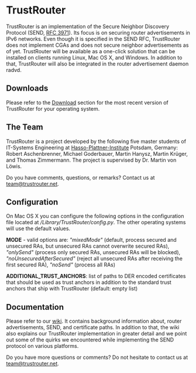 TrustRouter
===========

TrustRouter is an implementation of the Secure Neighbor Discovery Protocol (SEND, [RFC 3971](http://tools.ietf.org/html/rfc3971)). Its focus is on securing router advertisements in IPv6 networks. Even though it is specified in the SEND RFC, TrustRouter does not implement CGAs and does not secure neighbor advertisements as of yet.
TrustRouter will be available as a one-click solution that can be installed on clients running Linux, Mac OS X, and Windows. In addition to that, TrustRouter will also be integrated in the router advertisement daemon radvd.

Downloads
---------
Please refer to the [Download](https://github.com/TrustRouter/TrustRouter/downloads) section for the most recent version of TrustRouter for your operating system.

The Team
--------
TrustRouter is a project developed by the following five master students of IT-Systems Engineering at [Hasso-Plattner-Institute](http://www.hpi.uni-potsdam.de) Potsdam, Germany: Robert Aschenbrenner, Michael Goderbauer, Martin Hanysz, Martin Krüger, and Thomas Zimmermann. The project is supervised by Dr. Martin von Löwis.

Do you have comments, questions, or remarks? Contact us at team@trustrouter.net. 


Configuration
-------------
On Mac OS X you can configure the following options in the configuration file located at */Library/TrustRouter/config.py*. The other operating systems will use the default values.

**MODE** - valid options are: 
*"mixedMode"* (default, process secured and unsecured RAs, but unsecured RAs cannot overwrite secured RAs), 
*"onlySend"* (process only secured RAs, unsecured RAs will be blocked), 
*"noUnsecuredAfterSecured"* (reject all unsecured RAs after receiving the first secured RA), 
*"noSend"* (process all RAs)

**ADDITIONAL_TRUST_ANCHORS**: 
list of paths to DER encoded certificates that should be used as trust anchors in addition to the standard trust anchors that ship with TrustRouter (default: empty list)

Documentation
-------------
Please refer to our [wiki](https://github.com/TrustRouter/TrustRouter/wiki). It contains background information about, router advertisements, SEND, and certificate paths. In addition to that, the wiki also explains our TrustRouter implementation in greater detail and we point out some of the quirks we encountered while implementing the SEND protocol on various platforms.

Do you have more questions or comments? Do not hesitate to contact us at team@trustrouter.net.
